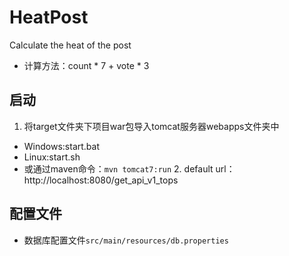 # HeatPost
Calculate the heat of the post
- 计算方法：count * 7 + vote * 3
## 启动
  1. 将target文件夹下项目war包导入tomcat服务器webapps文件夹中  
- Windows:start.bat  
- Linux:start.sh  
- 或通过maven命令：`mvn tomcat7:run`
  2. default url：http://localhost:8080/get_api_v1_tops
## 配置文件
- 数据库配置文件`src/main/resources/db.properties`
